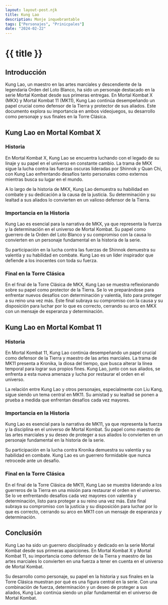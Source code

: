 ```yaml
---
layout: layout-post.njk
title: Kung Lao
description: Monje inquebrantable
tags: ["Personajes", "Prinicpales"]
date: "2024-02-22"
---
```

# {{ title }}


## Introducción

Kung Lao, un maestro en las artes marciales y descendiente de la legendaria Orden del Loto Blanco, ha sido un personaje destacado en la serie Mortal Kombat desde sus primeras entregas. En Mortal Kombat X (MKX) y Mortal Kombat 11 (MK11), Kung Lao continúa desempeñando un papel crucial como defensor de la Tierra y protector de sus aliados. Este documento explora su importancia en ambos videojuegos, su desarrollo como personaje y sus finales en la Torre Clásica.

## Kung Lao en Mortal Kombat X

### Historia

En Mortal Kombat X, Kung Lao se encuentra luchando con el legado de su linaje y su papel en el universo en constante cambio. La trama de MKX sigue la lucha contra las fuerzas oscuras lideradas por Shinnok y Quan Chi, con Kung Lao enfrentando desafíos tanto personales como externos mientras busca su lugar en el mundo.

A lo largo de la historia de MKX, Kung Lao demuestra su habilidad en combate y su dedicación a la causa de la justicia. Su determinación y su lealtad a sus aliados lo convierten en un valioso defensor de la Tierra.

### Importancia en la Historia

Kung Lao es esencial para la narrativa de MKX, ya que representa la fuerza y la determinación en el universo de Mortal Kombat. Su papel como guerrero de la Orden del Loto Blanco y su compromiso con la causa lo convierten en un personaje fundamental en la historia de la serie.

Su participación en la lucha contra las fuerzas de Shinnok demuestra su valentía y su habilidad en combate. Kung Lao es un líder inspirador que defiende a los inocentes con toda su fuerza.

### Final en la Torre Clásica

En el final de la Torre Clásica de MKX, Kung Lao se muestra reflexionando sobre su papel como protector de la Tierra. Se lo ve preparándose para enfrentar nuevos desafíos con determinación y valentía, listo para proteger a su reino una vez más. Este final subraya su compromiso con la causa y su disposición para luchar por lo que es correcto, cerrando su arco en MKX con un mensaje de esperanza y determinación.

## Kung Lao en Mortal Kombat 11

### Historia

En Mortal Kombat 11, Kung Lao continúa desempeñando un papel crucial como defensor de la Tierra y maestro de las artes marciales. La trama de MK11 presenta a Kronika, la diosa del tiempo, que busca alterar la línea temporal para lograr sus propios fines. Kung Lao, junto con sus aliados, se enfrenta a esta nueva amenaza y lucha por restaurar el orden en el universo.

La relación entre Kung Lao y otros personajes, especialmente con Liu Kang, sigue siendo un tema central en MK11. Su amistad y su lealtad se ponen a prueba a medida que enfrentan desafíos cada vez mayores.

### Importancia en la Historia

Kung Lao es esencial para la narrativa de MK11, ya que representa la fuerza y la disciplina en el universo de Mortal Kombat. Su papel como maestro de las artes marciales y su deseo de proteger a sus aliados lo convierten en un personaje fundamental en la historia de la serie.

Su participación en la lucha contra Kronika demuestra su valentía y su habilidad en combate. Kung Lao es un guerrero formidable que nunca retrocede ante un desafío.

### Final en la Torre Clásica

En el final de la Torre Clásica de MK11, Kung Lao se muestra liderando a los guerreros de la Tierra en una misión para restaurar el orden en el universo. Se lo ve enfrentando desafíos cada vez mayores con valentía y determinación, listo para proteger a su reino una vez más. Este final subraya su compromiso con la justicia y su disposición para luchar por lo que es correcto, cerrando su arco en MK11 con un mensaje de esperanza y determinación.

## Conclusión

Kung Lao ha sido un guerrero disciplinado y dedicado en la serie Mortal Kombat desde sus primeras apariciones. En Mortal Kombat X y Mortal Kombat 11, su importancia como defensor de la Tierra y maestro de las artes marciales lo convierten en una fuerza a tener en cuenta en el universo de Mortal Kombat.

Su desarrollo como personaje, su papel en la historia y sus finales en la Torre Clásica muestran por qué es una figura central en la serie. Con una combinación de fuerza, determinación y un deseo de proteger a sus aliados, Kung Lao continúa siendo un pilar fundamental en el universo de Mortal Kombat.